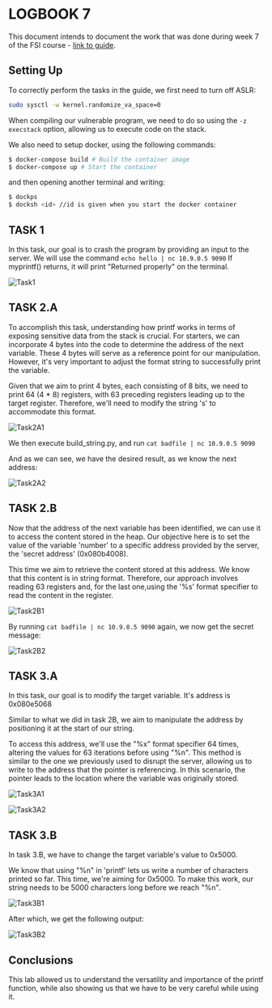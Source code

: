 # LOGBOOK 7

This document intends to document the work that was done during week 7 of the FSI course - [link to guide](https://seedsecuritylabs.org/Labs_20.04/Files/Format_String/Format_String.pdf).

## Setting Up

To correctly perform the tasks in the guide, we first need to turn off ASLR:

```sh
sudo sysctl -w kernel.randomize_va_space=0
```

When compiling our vulnerable program, we need to do so using the ```-z execstack``` option, allowing us to execute code on the stack.

We also need to setup docker, using the following commands:

```sh
$ docker-compose build # Build the container image
$ docker-compose up # Start the container
```

and then opening another terminal and writing:
```sh
$ dockps
$ docksh <id> //id is given when you start the docker container
```

## TASK 1

In this task, our goal is to crash the program by providing an input to the server.
We will use the command ```echo hello | nc 10.9.0.5 9090```
If myprintf() returns, it will print "Returned properly" on the terminal.

![Task1](images/LOGBOOK7/logbook7_1.png)

## TASK 2.A

To accomplish this task, understanding how printf works in terms of exposing sensitive data from the stack is crucial. For starters, we can incorporate 4 bytes into the code to determine the address of the next variable. These 4 bytes will serve as a reference point for our manipulation. However, it's very important to adjust the format string to successfully print the variable.

Given that we aim to print 4 bytes, each consisting of 8 bits, we need to print 64 (4 * 8) registers, with 63 preceding registers leading up to the target register. Therefore, we'll need to modify the string 's' to accommodate this format.

![Task2A1](images/LOGBOOK7/logbook7_2.png)

We then execute build_string.py, and run ```cat badfile | nc 10.9.0.5 9090```

And as we can see, we have the desired result, as we know the next address:

![Task2A2](images/LOGBOOK7/logbook7_3.png)

## TASK 2.B

Now that the address of the next variable has been identified, we can use it to access the content stored in the heap. Our objective here is to set the value of the variable 'number' to a specific address provided by the server, the 'secret address' (0x080b4008).

This time we aim to retrieve the content stored at this address. We know that this content is in string format. Therefore, our approach involves reading 63 registers and, for the last one,using the '%s' format specifier to read the content in the register.

![Task2B1](images/LOGBOOK7/logbook7_4.png)

By running ```cat badfile | nc 10.9.0.5 9090``` again, we now get the secret message:

![Task2B2](images/LOGBOOK7/logbook7_5.png)


## TASK 3.A

In this task, our goal is to modify the target variable. It's address is 0x080e5068

Similar to what we did in task 2B, we aim to manipulate the address by positioning it at the start of our string.

To access this address, we'll use the "%x" format specifier 64 times, altering the values for 63 iterations before using "%n". This method is similar to the one we previously used to disrupt the server, allowing us to write to the address that the pointer is referencing. In this scenario, the pointer leads to the location where the variable was originally stored.

![Task3A1](images/LOGBOOK7/logbook7_6.png)

![Task3A2](images/LOGBOOK7/logbook7_7.png)

## TASK 3.B

In task 3.B, we have to change the target variable's value to 0x5000.

We know that using "%n" in 'printf' lets us write a number of characters printed so far. This time, we're aiming for 0x5000. To make this work, our string needs to be 5000 characters long before we reach "%n".

![Task3B1](images/LOGBOOK7/logbook7_8.png)

After which, we get the following output:

![Task3B2](images/LOGBOOK7/logbook7_9.png)

## Conclusions

This lab allowed us to understand the versatility and importance of the printf function, while also showing us that we have to be very careful while using it.
